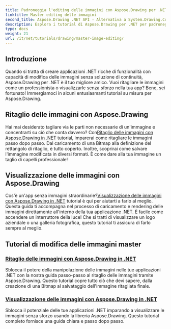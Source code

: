 ```yaml
---
title: Padroneggia l'editing delle immagini con Aspose.Drawing per .NET
linktitle: Master editing delle immagini
second_title: Aspose.Drawing .NET API - Alternativa a System.Drawing.Common
description: Esplora i tutorial di Aspose.Drawing per .NET per padroneggiare la modifica, il ritaglio e la visualizzazione delle immagini nelle applicazioni .NET con guide dettagliate.
type: docs
weight: 21
url: /it/net/tutorials/drawing/master-image-editing/
---
```

## Introduzione

Quando si tratta di creare applicazioni .NET ricche di funzionalità con capacità di modifica delle immagini senza soluzione di continuità, Aspose.Drawing per .NET è il tuo migliore amico. Vuoi ritagliare le immagini come un professionista o visualizzarle senza sforzo nella tua app? Bene, sei fortunato! Immergiamoci in alcuni entusiasmanti tutorial su misura per Aspose.Drawing.

## Ritaglio delle immagini con Aspose.Drawing  
 Hai mai desiderato tagliare via le parti non necessarie di un'immagine e concentrarti su ciò che conta davvero? Con[Ritaglio delle immagini con Aspose.Drawing in .NET](./image-cropping/) tutorial, imparerai come ritagliare le immagini passo dopo passo. Dal caricamento di una Bitmap alla definizione del rettangolo di ritaglio, è tutto coperto. Inoltre, scoprirai come salvare l'immagine modificata in diversi formati. È come dare alla tua immagine un taglio di capelli professionale!  

## Visualizzazione delle immagini con Aspose.Drawing  
 Cos'è un'app senza immagini straordinarie?[Visualizzazione delle immagini con Aspose.Drawing in .NET](./image-display/) tutorial è qui per aiutarti a farlo al meglio. Questa guida ti accompagna nel processo di caricamento e rendering delle immagini direttamente all'interno della tua applicazione .NET. È facile come accendere un interruttore della luce! Che si tratti di visualizzare un logo aziendale o una galleria fotografica, questo tutorial ti assicura di farlo sempre al meglio.
  
## Tutorial di modifica delle immagini master
### [Ritaglio delle immagini con Aspose.Drawing in .NET](./image-cropping/)
Sblocca il potere della manipolazione delle immagini nelle tue applicazioni .NET con la nostra guida passo-passo al ritaglio delle immagini tramite Aspose.Drawing. Questo tutorial copre tutto ciò che devi sapere, dalla creazione di una Bitmap al salvataggio dell'immagine ritagliata finale.
### [Visualizzazione delle immagini con Aspose.Drawing in .NET](./image-display/)
Sblocca il potenziale delle tue applicazioni .NET imparando a visualizzare le immagini senza sforzo usando la libreria Aspose.Drawing. Questo tutorial completo fornisce una guida chiara e passo dopo passo.